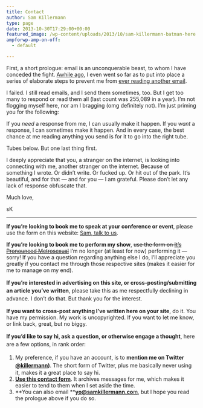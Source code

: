 ```yaml
---
title: Contact
author: Sam Killermann
type: page
date: 2013-10-30T17:29:00+00:00
featured_image: /wp-content/uploads/2013/10/sam-killermann-batman-here.jpg
ampforwp-amp-on-off:
  - default

---
```

<p class="has-drop-cap">
  First, a short prologue: email is an unconquerable beast, to whom I have conceded the fight. <a href="/road-away-from-email/">Awhile ago</a>, I even went so far as to put into place a series of elaborate steps to prevent me from <a href="/road-away-from-email/">ever reading another email</a>.
</p>

I failed. I still read emails, and I send them sometimes, too. But I get too many to respond or read them all (last count was 255,089 in a year). I&#8217;m not flogging myself here, nor am I bragging (omg definitely not). I&#8217;m just priming you for the following:

If you _need_ a response from me, I can usually make it happen. If you _want_ a response, I can sometimes make it happen. And in every case, the best chance at me reading anything you send is for it to go into the right tube.

Tubes below. But one last thing first.

I deeply appreciate that you, a stranger on the internet, is looking into connecting with me, another stranger on the internet. Because of something I wrote. Or didn&#8217;t write. Or fucked up. Or hit out of the park. It&#8217;s beautiful, and for that &#8212; and for you &#8212; I am grateful. Please don&#8217;t let any lack of response obfuscate that.

Much love,

sK

<hr class="wp-block-separator" />

**If you&#8217;re looking to book me to speak at your conference or event**, please use the form on this website: [Sam, talk to us][1].

**If you&#8217;re looking to book me to perform my show**, <del>use the form on </del>[<del>It&#8217;s Pronounced Metrosexual</del>][2] I&#8217;m no longer (at least for now) performing it &#8212; sorry! If you have a question regarding anything else I do, I&#8217;ll appreciate you greatly if you contact me through those respective sites (makes it easier for me to manage on my end).

<strong style="line-height: 1.5em;">If you&#8217;re interested in advertising on this site, or cross-posting/submitting an article you&#8217;ve written</strong><span style="line-height: 1.5em;">, please take this as me respectfully declining in advance. I don&#8217;t do that. But thank you for the interest.</span>

**If you want to cross-post anything I&#8217;ve written here on your site**, do it. You have my permission. My work is uncopyrighted. If you want to let me know, or link back, great, but no biggy.

<strong style="line-height: 1.5em;">If you&#8217;d like to say hi, ask a question, or otherwise engage a thought</strong><span style="line-height: 1.5em;">, here are a few options, in rank order: </span>

  1. <span style="line-height: 1.5em;">My preference, if you have an account, is to <strong>mention me on Twitter </strong><a href="https://twitter.com/killermann"><strong>@killermann</strong></a><strong>)</strong>. The short form of Twitter, plus me basically never using it, makes it a great place to say hi.</span>
  2. [**Use this contact form**][3]. It archives messages for me, which makes it easier to tend to them when I set aside the time.
  3. **You can also email **[**yo@samkillermann.co**m][4], but I hope you read the prologue above if you do so.

 [1]: https://samtalkto.us
 [2]: http://itspronouncedmetrosexual.com/campus-programs "IPM Booking"
 [3]: https://goo.gl/forms/FB7iSu6MG50QtF6p1
 [4]: mailto:yo@samkillermann.com